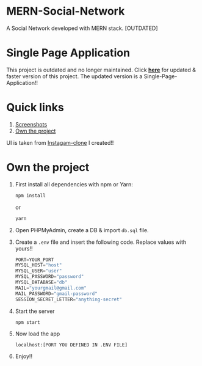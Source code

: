 # MERN-Social-Network
A Social Network developed with MERN stack. [OUTDATED]

# Single Page Application
This project is outdated and no longer maintained. Click **[here](https://github.com/yTakkar/Single-Page-Social-Network)** for updated & faster version of this project. The updated version is a Single-Page-Application!!

# Quick links
1. [Screenshots](#screenshots)
2. [Own the project](#own-the-project)



UI is taken from [Instagam-clone](https://github.com/yTakkar/Instagram-Clone) I created!!

# Own the project
1. First install all dependencies with npm or Yarn:
    ```javascript
    npm install
    ```
    or
    ```javascript
    yarn
    ```
2. Open PHPMyAdmin, create a DB & import `db.sql` file.
3. Create a `.env` file and insert the following code. Replace values with yours!!

    ```javascript
    PORT=YOUR_PORT
    MYSQL_HOST="host"
    MYSQL_USER="user"
    MYSQL_PASSWORD="password"
    MYSQL_DATABASE="db"
    MAIL="yourgmail@gmail.com"
    MAIL_PASSWORD="gmail-password"
    SESSION_SECRET_LETTER="anything-secret"
    ```

4. Start the server
    ```javascript
    npm start
    ```

5. Now load the app
    ```javacript
    localhost:[PORT YOU DEFINED IN .ENV FILE]
    ```

6. Enjoy!!
